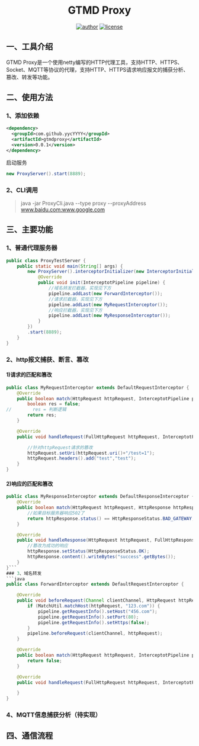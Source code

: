 <div align="center">
  <h1>GTMD Proxy</h1>
  <p>

[![author](https://img.shields.io/badge/author-yycYYYY-brightgreen)](https://github.com/yycYYYY)
[![license](https://img.shields.io/github/license/yycYYYY/gtmdproxy.svg)](https://opensource.org/licenses/MIT)

  </p>
</div>

## 一、工具介绍
GTMD Proxy是一个使用netty编写的HTTP代理工具，支持HTTP、HTTPS、Socket、MQTT等协议的代理，支持HTTP、HTTPS请求响应报文的捕获分析、篡改、转发等功能。

## 二、使用方法
### 1、添加依赖
```xml
<dependency>
  <groupId>com.github.yycYYYY</groupId>
  <artifactId>gtmdproxy</artifactId>
  <version>0.0.1</version>
</dependency>
```
启动服务
```java
new ProxyServer().start(8889);
```

### 2、CLI调用
> java -jar ProxyCli.java --type proxy --proxyAddress www.baidu.com:www.google.com

## 三、主要功能
### 1、普通代理服务器

```java
public class ProxyTestServer {
    public static void main(String[] args) {
        new ProxyServer().interceptorInitializer(new InterceptorInitializer(){
            @Override
            public void init(InterceptotPipeline pipeline) {
                //域名转发拦截器，实现见下方
                pipeline.addLast(new ForwardInterceptor());
                //请求拦截器，实现见下方
                pipeline.addLast(new MyRequestInterceptor());
                //响应拦截器，实现见下方
                pipeline.addLast(new MyResponseInterceptor());
            }
        })
        .start(8889);
    }
}
```
### 2、http报文捕获、断言、篡改
#### 1)请求的匹配和篡改
```java
public class MyRequestInterceptor extends DefaultRequestInterceptor {
    @Override
    public boolean match(HttpRequest httpRequest, InterceptotPipeline pipeline) {
        boolean res = false;
//        res = 判断逻辑
        return res;
    }

    @Override
    public void handleRequest(FullHttpRequest httpRequest, InterceptotPipeline pipeline) {

        //针对httpRequest请求的篡改
        httpRequest.setUri(httpRequest.uri()+"/test=1");
        httpRequest.headers().add("test","test");
    }
}
```

#### 2)响应的匹配和篡改
```java
public class MyResponseInterceptor extends DefaultResponseInterceptor {
    @Override
    public boolean match(HttpRequest httpRequest, HttpResponse httpResponse, InterceptotPipeline pipeline) {
        //如果目标服务器响应502了
        return httpResponse.status() == HttpResponseStatus.BAD_GATEWAY;
    }

    @Override
    public void handleResponse(HttpRequest httpRequest, FullHttpResponse httpResponse, InterceptotPipeline pipeline) {
        //篡改为成功的响应
        httpResponse.setStatus(HttpResponseStatus.OK);
        httpResponse.content().writeBytes("success".getBytes());
    }
}```
### 3、域名转发
```java
public class ForwardInterceptor extends DefaultRequestInterceptor {

    @Override
    public void beforeRequest(Channel clientChannel, HttpRequest httpRequest, InterceptotPipeline pipeline) throws Exception {
        if (MatchUtil.matchHost(httpRequest, "123.com")) {
            pipeline.getRequestInfo().setHost("456.com");
            pipeline.getRequestInfo().setPort(80);
            pipeline.getRequestInfo().setHttps(false);
        }
        pipeline.beforeRequest(clientChannel, httpRequest);
    }

    @Override
    public boolean match(HttpRequest httpRequest, InterceptotPipeline pipeline) {
        return false;
    }

    @Override
    public void handleRequest(FullHttpRequest httpRequest, InterceptotPipeline pipeline) {

    }
}
```
### 4、MQTT信息捕获分析（待实现）

## 四、通信流程


